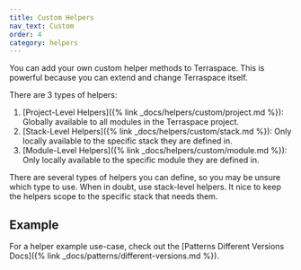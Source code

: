 ```yaml
---
title: Custom Helpers
nav_text: Custom
order: 4
category: helpers
---
```


You can add your own custom helper methods to Terraspace. This is powerful because you can extend and change Terraspace itself.

There are 3 types of helpers:

1. [Project-Level Helpers]({% link _docs/helpers/custom/project.md %}): Globally available to all modules in the Terraspace project.
2. [Stack-Level Helpers]({% link _docs/helpers/custom/stack.md %}): Only locally available to the specific stack they are defined in.
3. [Module-Level Helpers]({% link _docs/helpers/custom/module.md %}): Only locally available to the specific module they are defined in.

There are several types of helpers you can define, so you may be unsure which type to use. When in doubt, use stack-level helpers. It nice to keep the helpers scope to the specific stack that needs them.

## Example

For a helper example use-case, check out the [Patterns Different Versions Docs]({% link _docs/patterns/different-versions.md %}).
